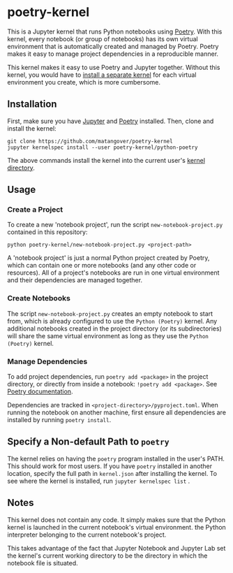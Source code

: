 # poetry-kernel

This is a Jupyter kernel that runs Python notebooks using [Poetry](https://python-poetry.org). With this kernel, every notebook (or group of notebooks) has its own virtual environment that is automatically created and managed by Poetry. Poetry makes it easy to manage project dependencies in a reproducible manner.

This kernel makes it easy to use Poetry and Jupyter together. Without this kernel, you would have to [install a separate kernel](https://ipython.readthedocs.io/en/stable/install/kernel_install.html#kernels-for-different-environments) for each virtual environment you create, which is more cumbersome.

## Installation

First, make sure you have [Jupyter](https://jupyter.org/) and [Poetry](https://python-poetry.org) installed. Then, clone and install the kernel:

```shell
git clone https://github.com/matangover/poetry-kernel
jupyter kernelspec install --user poetry-kernel/python-poetry
```

The above commands install the kernel into the current user's [kernel directory](https://jupyter.readthedocs.io/en/latest/projects/jupyter-directories.html#data-files).

## Usage

### Create a Project

To create a new 'notebook project', run the script `new-notebook-project.py` contained in this repository:

```shell
python poetry-kernel/new-notebook-project.py <project-path>
```

A 'notebook project' is just a normal Python project created by Poetry, which can contain one or more notebooks (and any other code or resources). All of a project's notebooks are run in one virtual environment and their dependencies are managed together.

### Create Notebooks

The script `new-notebook-project.py` creates an empty notebook to start from, which is already configured to use the `Python (Poetry)` kernel. Any additional notebooks created in the project directory (or its subdirectories) will share the same virtual environment as long as they use the `Python (Poetry)` kernel.


### Manage Dependencies

To add project dependencies, run `poetry add <package>` in the project directory, or directly from inside a notebook: `!poetry add <package>`. See [Poetry documentation](https://python-poetry.org/docs/cli/#add).


Dependencies are tracked in `<project-directory>/pyproject.toml`. When running the notebook on another machine, first ensure all dependencies are installed by running `poetry install`.

## Specify a Non-default Path to `poetry`

The kernel relies on having the `poetry` program installed in the user's PATH. This should work for most users. If you have `poetry` installed in another location, specify the full path in `kernel.json` after installing the kernel. To see where the kernel is installed, run ```jupyter kernelspec list``` .

## Notes

This kernel does not contain any code. It simply makes sure that the Python kernel is launched in the current notebook's virtual environment.  the Python interpreter belonging to the current notebook's project.

This takes advantage of the fact that Jupyter Notebook and Jupyter Lab set the kernel's current working directory to be the directory in which the notebook file is situated.
